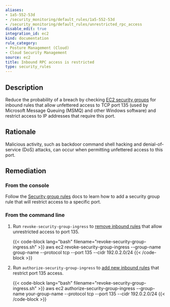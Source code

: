 ```yaml
---
aliases:
- 1a5-552-53d
- /security_monitoring/default_rules/1a5-552-53d
- /security_monitoring/default_rules/unrestricted_rpc_access
disable_edit: true
integration_id: ec2
kind: documentation
rule_category:
- Posture Management (Cloud)
- Cloud Security Management
source: ec2
title: Inbound RPC access is restricted
type: security_rules
---
```


## Description

Reduce the probability of a breach by checking [EC2 security groups][1] for inbound rules that allow unfettered access to TCP port 135 (used by Microsoft Message Queuing (MSMQ) and other Windows software) and restrict access to IP addresses that require this port.

## Rationale

Malicious activity, such as backdoor command shell hacking and denial-of-service (DoS) attacks, can occur when permitting unfettered access to this port.

## Remediation

### From the console

Follow the [Security group rules][4] docs to learn how to add a security group rule that will restrict access to a specific port.

### From the command line

1. Run `revoke-security-group-ingress` to [remove inbound rules][2] that allow unrestricted access to port 135.

    {{< code-block lang="bash" filename="revoke-security-group-ingress.sh" >}}
    aws ec2 revoke-security-group-ingress
        --group-name group-name
        --protocol tcp
        --port 135
        --cidr 192.0.2.0/24
    {{< /code-block >}}

2. Run `authorize-security-group-ingress` to [add new inbound rules][3] that restrict port 135 access.

    {{< code-block lang="bash" filename="revoke-security-group-ingress.sh" >}}
    aws ec2 authorize-security-group-ingress
        --group-name your-group-name
        --protocol tcp
        --port 135
        --cidr 192.0.2.0/24
    {{< /code-block >}}

[1]: https://docs.aws.amazon.com/vpc/latest/userguide/VPC_SecurityGroups.html
[2]: https://awscli.amazonaws.com/v2/documentation/api/latest/reference/ec2/revoke-security-group-ingress.html
[3]: https://awscli.amazonaws.com/v2/documentation/api/latest/reference/ec2/authorize-security-group-ingress.html
[4]: https://docs.aws.amazon.com/vpc/latest/userguide/VPC_SecurityGroups.html#SecurityGroupRules
